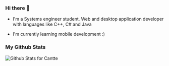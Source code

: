 ### Hi there 👋
- I'm a Systems engineer student. Web and desktop application developer with languages like C++, C# and Java

- I'm currently learning mobile development :)

### My Github Stats
![Github Stats for Cantte](https://github-readme-stats.vercel.app/api?username=cantte&show_icons=true&hide_border=true&title_color=003049&icon_color=bbb&bg_color=ffffff)
